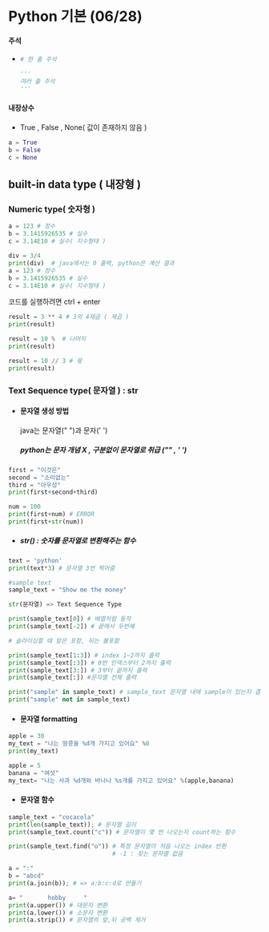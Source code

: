# Python 기본 (06/28)

#### 주석 

- ``` python
  # 한 줄 주석
  
  '''
  여러 줄 주석
  '''
  ```



#### 내장상수

- True , False , None( 값이 존재하지 않음 )

```python
a = True
b = False
c = None
```



## built-in data type ( 내장형 )

###  Numeric type( 숫자형 )

``` python
a = 123 # 정수
b = 3.1415926535 # 실수
c = 3.14E10 # 실수( 지수형태 )

div = 3/4
print(div)  # java에서는 0 출력, python은 계산 결과
a = 123 # 정수
b = 3.1415926535 # 실수
c = 3.14E10 # 실수( 지수형태 )
```

코드를 실행하려면 ctrl + enter



```python
result = 3 ** 4 # 3의 4재곱 ( 제곱 )
print(result)

result = 10 %  # 나머지
print(result)

result = 10 // 3 # 몫
print(result)
```



### Text Sequence type( 문자열 ) : str

- #### 문자열 생성 방법

  java는 문자열(" ")과 문자(' ')

  ##### python는 문자 개념 X , 구분없이 문자열로 취급 ("" , ' ')

``` python
first = "이것은"
second = "소리없는"
third = "아우성"
print(first+second+third)

num = 100
print(first+num) # ERROR
print(first+str(num))
```

- ##### str() : 숫자를 문자열로 변환해주는 함수



``` python
text = 'python'
print(text*3) # 문자열 3번 찍어줌

#sample text
sample_text = "Show me the money"

str(문자열) => Text Sequence Type

print(sample_text[0]) # 배열처럼 동작
print(sample_text[-2]) # 끝에서 두번째

# 슬라이싱할 때 앞은 포함, 뒤는 불포함

print(sample_text[1:3]) # index 1~2까지 출력
print(sample_text[:3]) # 0번 인덱스부터 2까지 출력
print(sample_text[3:]) # 3부터 끝까지 출력
print(sample_text[:]) #문자열 전체 출력

print("sample" in sample_text) # sample_text 문자열 내에 sample이 있는지 결과를 논리값으로 반환
print("sample" not in sample_text)
```



- #### 문자열 formatting

``` PYTHON
apple = 30
my_text = "나는 땅콩을 %d개 가지고 있어요" %0
print(my_text)

apple = 5
banana = "여섯"
my_text= "나는 사과 %d개와 바나나 %s개를 가지고 있어요" %(apple,banana)


```



- #### 문자열 함수

```python
sample_text = "cocacola"
print(len(sample_text)); # 문자열 길이
print(sample_text.count("c")) # 문자열이 몇 번 나오는지 count하는 함수

print(sample_text.find("o")) # 특정 문자열이 처음 나오는 index 반환
                             # -1 : 찾는 문자열 없음

a = ":"
b = "abcd"
print(a.join(b)); # => a:b:c:d로 만들기

a= "       hobby     "
print(a.upper()) # 대문자 변환
print(a.lower()) # 소문자 변환
print(a.strip()) # 문자열의 앞,뒤 공백 제거
```





